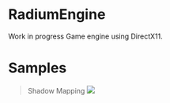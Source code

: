 # RadiumEngine

Work in progress Game engine using DirectX11.

# Samples

>Shadow Mapping
![](Assets/Screenshots/BasicShadowMapping.png)